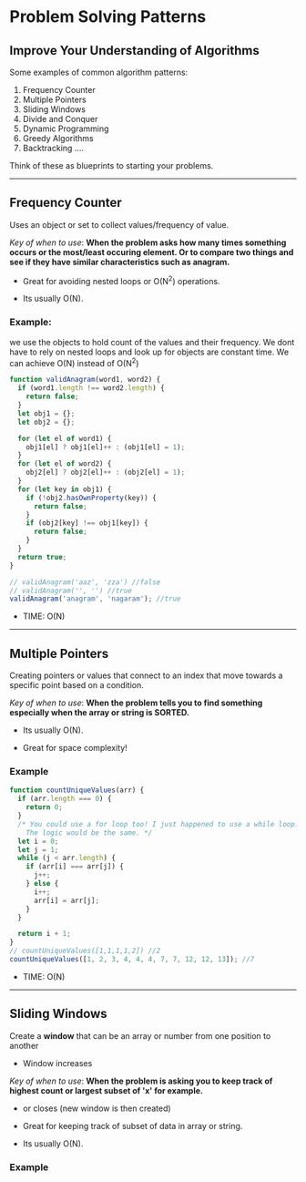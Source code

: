 # Problem Solving Patterns

## Improve Your Understanding of Algorithms

Some examples of common algorithm patterns:

1. Frequency Counter
2. Multiple Pointers
3. Sliding Windows
4. Divide and Conquer
5. Dynamic Programming
6. Greedy Algorithms
7. Backtracking
   ....

Think of these as blueprints to starting your problems.

---

## Frequency Counter

Uses an object or set to collect values/frequency of value.

_Key of when to use_: **When the problem asks how many times something occurs or the most/least occuring element. Or to compare two things and see if they have similar characteristics such as anagram.**

- Great for avoiding nested loops or O(N<sup>2</sup>) operations.

- Its usually O(N).

### Example:

we use the objects to hold count of the values and their frequency. We dont have to rely on nested loops and look up for objects are constant time. We can achieve O(N) instead of O(N<sup>2</sup>)

```js
function validAnagram(word1, word2) {
  if (word1.length !== word2.length) {
    return false;
  }
  let obj1 = {};
  let obj2 = {};

  for (let el of word1) {
    obj1[el] ? obj1[el]++ : (obj1[el] = 1);
  }
  for (let el of word2) {
    obj2[el] ? obj2[el]++ : (obj2[el] = 1);
  }
  for (let key in obj1) {
    if (!obj2.hasOwnProperty(key)) {
      return false;
    }
    if (obj2[key] !== obj1[key]) {
      return false;
    }
  }
  return true;
}

// validAnagram('aaz', 'zza') //false
// validAnagram('', '') //true
validAnagram('anagram', 'nagaram'); //true
```

- TIME: O(N)

---

## Multiple Pointers

Creating pointers or values that connect to an index that move towards a specific point based on a condition.

_Key of when to use_: **When the problem tells you to find something especially when the array or string is SORTED.**

- Its usually O(N).

- Great for space complexity!

### Example

```js
function countUniqueValues(arr) {
  if (arr.length === 0) {
    return 0;
  }
  /* You could use a for loop too! I just happened to use a while loop. 
	The logic would be the same. */
  let i = 0;
  let j = 1;
  while (j < arr.length) {
    if (arr[i] === arr[j]) {
      j++;
    } else {
      i++;
      arr[i] = arr[j];
    }
  }

  return i + 1;
}
// countUniqueValues([1,1,1,1,2]) //2
countUniqueValues([1, 2, 3, 4, 4, 4, 7, 7, 12, 12, 13]); //7
```

- TIME: O(N)

---

## Sliding Windows

Create a **window** that can be an array or number from one position to another

- Window increases

_Key of when to use_: **When the problem is asking you to keep track of highest count or largest subset of 'x' for example.**

- or closes (new window is then created)

- Great for keeping track of subset of data in array or string.

- Its usually O(N).

### Example
